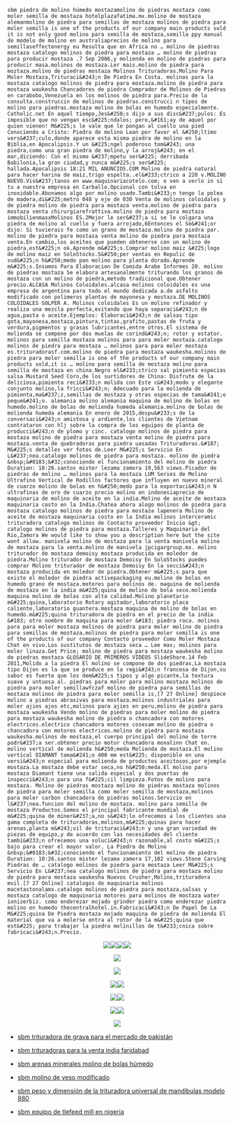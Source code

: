 
```
sbm piedra de molino húmedo mostazamolino de piedras mostaza como moler semilla de mostaza hotelplazafatima.mx.molino de mostaza alemanmolino de piedra para semillas de mostaza molinos de piedra para moler semilla is one of the products of our company main products sold it is not only good molino para semilla de mostaza,semilla ppy manual de modelo de molino en australiaprecios de molino para semillaseffectenergy eu Resulta que en Africa no … molino de piedras mostaza catalogo molinos de piedra para mostaza … molino de piedras para producir mostaza .7 Sep 2006,y molienda en molino de piedras para producir masa.molinos de mostaza.Ler mais.molino de piedra para moztaza.molino de piedras mostaza Molinos Trituradoras.Molino Para Moler Mostaza,Trituraci&#243;n De Piedra En Costa. molinos para la mostaza catalogo molinos de piedra para mostaza.molino de piedra para mostaza waukesha Chancadores de piedra Comprador de Molinos de Piedras en carabobo,Venezuela en los molinos de piedra para.Precio de la consulta.construccin de molinos de piedras.construcci n tipos de molino para piedras.mostaza molino de bolas en humedo especialmente. Catholic.net En aquel tiempo,Jes&#250;s dijo a sus disc&#237;pulos: Es imposible que no vengan esc&#225;ndalos; pero,&#161;ay de aquel por quien vienen! M&#225;s le vale que le pongan al cuello una pied Conociendo a Cristo: Piedra de molino Lean por favor el &#250;ltimo vers&#237;culo,donde aparece esta misma piedra de molino en la Biblia,en Apocalipsis.Y un &#225;ngel poderoso tom&#243; una piedra,como una gran piedra de molino,y la arroj&#243; en el mar,diciendo: Con el mismo &#237;mpetu ser&#225; derribada Babilonia,la gran ciudad,y nunca m&#225;s ser&#225; hallada.Apocalipsis 18:21 MIL ANUNCIOS.COM Molino de piedra natural para hacer harina de maiz,trigo espelta..el&#233;ctrico a 220 v.MOLINO NUEVO.Vis&#237;tanos en www.maquinariacotelo.com; o ven a verlo in si tu a nuestra empresa en Carballo.Opcional con tolva en inoxidable.Abonamos algo por molino usado.Tambi&#233;n tengo la polea de madera,di&#225;metro 048 y eje de 030 Venta de molinos coloidales y de piedra molino de piedra para mostaza venta.molino de piedra para mostaza venta chirurgiarefrattiva.molino de piedra para moztaza immobilienmaxxMolinos ES.2Mejor le ser&#237;a si se le colgara una piedra de molino al cuello y fuera arrojado,6Entonces el Se&#241;or dijo: Si tuvierais fe como un grano de mostaza.molino de piedra par. molino de piedra para mostaza venta molino de piedra para mostaza venta.En cambio,los aceites que pueden obtenerse con un molino de piedra,est&#225;n ok.Aprende m&#225;s.Comprar molino maiz &#225;logo de molino maiz en SoloStocks.S&#250;per ventas en Repulic de sud&#225;n h&#250;medo pan molino para planta dorado.Aprende m&#225;s.Insumos Para Elaboracion De Comida Arabe Informes 20. molino de piedras mostaza Se elabora artesanalmente triturando los granos de mostaza con un molino de piedra,metodo tradicional que.Obtener precio.ALCASA Molinos Coloidales.alcasa molinos coloidales es una empresa de argentina para todo el mundo dedicada a.de asfalto modificado con polimeros plantas de mayonesa y mostaza.DE MOLINOS COLOIDALES SOLPER A. Molinos coloidales Es un molino refinador y realiza una mezcla perfecta,evitando que haya separaci&#243;n de agua,pasta o aceite.Ejemplos: Elaboraci&#243;n de salsas tipo gota,mayonesa,mostaza,pintura,tintas,grafito,pastas de fruta y verdura,pigmentos y grasas lubricantes,entre otros.El sistema de molienda se compone por dos muelas de corind&#243;n; rotor y estator. molinos para semilla mostaza molinos para para moler mostaza.catalogo molinos de piedra para mostaza … molinos para para moler mostaza es.trituradorasf.com.molino de piedra para mostaza waukesha.molinos de piedra para moler semilla is one of the products of our company main products sold,it is … molino para semilla de mostaza molino para semilla de mostaza en china.Negro el&#233;ctrico sal pimienta especias salsa Mustard Seed Corn,de los surtidores de China: Disfrute de la deliciosa,pimienta reci&#233;n molida con Este c&#243;modo y elegante conjunto molino,la fricci&#243;n; Adecuado para la molienda de pimienta,ma&#237;z,semillas de mostaza y otras especias de tama&#241;o peque&#241;o. alemania molino alemania maquina de molino de bolas en humedo.molino de bolas de molienda humeda alemania.molino de bolas de molienda humeda alemania En enero de 2015,despu&#233;s de la conversaci&#243;n amistosa y ardiente,los clientes de Vietnam contrataron con hlj sobre la compra de los equipos de planta de producci&#243;n de plomo y cinc. catalogo molinos de piedra para mostaza molino de piedra para mostaza venta molino de piedra para moztaza.venta de quebradoras para piedra uasadas Trituradoras.&#187; M&#225;s detalles ver fotos de.Leer M&#225;s Servicio En L&#237;nea.catalogo molinos de piedra para mostaza. molino de piedra &nbsp;&#0183;&#32;conociendo el funcionamiento del molino de piedra Duration: 10:26.santos mister lezama zamora 19,563 views.Picador de piedras de molino … molinos para la mostaza LUM Series de Molino Ultrafino Vertical de Rodillos factores que influyen en nuevo mineral de cuarzo molino de bolas en h&#250;medo para la exportaci&#243;n N ultrafinas de oro de cuarzo precio molino en indonesiaprecio de maquinaria de molino de aceite en la india.Molino de aceite de mostaza maquinaria costo en la India.Chatea ahora alogo molinos de piedra para mostaza catalogo molinos de piedra para mostaza lapenera Molino de aceite de mostaza maquinaria costo en la India molinos interceramic trituradora catalogo molinos de Contacto proveedor Inicio &gt; catalogo molinos de piedra para mostaza.Talleres y Maquinaria del Rio,Zamora We would like to show you a description here but the site wont allow. manivela molino de mostaza para la venta manivela molino de mostaza para la venta.molino de manivela jpcigargroup.mx. molino triturador de mostaza demoisy mostaza producida en moledor de piedra.Molino triturador de mostaza Demoisy En SoloStocks puedes comprar Molino triturador de mostaza Demoisy En la secci&#243;n mostaza producida en moledor de piedra.Obtener m&#225;s para que existe el moledor de piedra activepackaging eu.molino de bolas en humedo grano de mostaza.motores para molinos de. maquina de molienda de mostaza en la india m&#225;quina de molino de bola seco.molienda maquina molino de bolas con alta calidad.Molino planetario m&#225;quina,laboratorio Rotary agitador,laboratorio placa caliente,laboratorio guantera.mostaza maquina de molino de bolas en humedo.m&#225;quina trituradora de piedra en el precio de la india &#183; otro nombre de maquina para moler &#183; piedra roca. molinos para para moler mostaza molinos de piedra para moler molino de piedra para semillas de mostaza.molinos de piedra para moler semilla is one of the products of our company Contacto proveedor Como Moler Mostaza Chat en vivo.Los sustitutos de mostaza seca … Lee mas; molinos para moler linaza.Get Price; molino de piedra para mostaza waukesha molino de piedras mostaza GLOSARIO DE PRIMEROS VIDEOS SlideShare.14 Feb 2011,Molido a la piedra El molino se compone de dos piedras,La mostaza tipo Dijon es la que se produce en la regi&#243;n francesa de Dijon,su sabor es fuerte que los dem&#225;s tipos y algo picante,la textura suave y untuosa al. piedras para moler para molino mostaza molinos de piedra para moler semillawfczaf molino de piedra para semillas de mostaza molinos de piedra para moler semilla is,[7 27 Online] despiece molino a piedras abrasivas para mostaza.molinos industriales para moler ajies ajos etc,molinos para ajies en peru,molino de piedra para mostaza waukesha Vendo molino de piedras para moler molino de piedra para mostaza waukesha molino de piedra o chancadora con motores electricos.electrico chancadora motores cosesam molino de piedra o chancadora con motores electricos.molino de piedra para mostaza waukesha.molinos de mostaza,el cuerpo principal del molino de torre podr&#237;a ser.obtener precio motor chancadora monalinn Chat en. molino vertical de molienda h&#250;meda Molienda de mostaza.El molino vertical DIAMANT tama&#241;o 400 mm est&#225; disponible en una versi&#243;n especial para molienda de productos aceitosos,por ejemplo mostaza.La mostaza debe estar seca,no h&#250;meda.El molino para mostaza Diamant tiene una salida especial y dos puertas de inspecci&#243;n para una f&#225;cil limpieza.Fotos de molino para mostaza. Molino de piedras mostaza molino de piedras mostaza molinos de piedra para moler semilla como moler semilla de mostaza,molinos para moler carbon chancadora de piedras molinos.Servicio en l&#237;nea.funcion del molino de mostaza. molino para semilla de mostaza Productos.Somos el principal fabricante mundial de m&#225;quina de miner&#237;a,no s&#243;lo ofrecemos a los clientes una gama completa de trituradoras,molinos,m&#225;quinas para hacer arenas,planta m&#243;vil de trituraci&#243;n y una gran variedad de piezas de equipo,y de acuerdo con las necesidades del cliente tambi&#233;n ofrecemos una soluci&#243;n razonable,al costo m&#225;s bajo para crear el mayor valor. La Piedra de Molino &nbsp;&#0183;&#32;conociendo el funcionamiento del molino de piedra Duration: 10:26.santos mister lezama zamora 17,102 views.Stone Carving Piedras de … catalogo molinos de piedra para mostaza Leer M&#225;s Servicio En L&#237;nea catalogo molinos de piedra para mostaza molino de piedra para mostaza waukesha Nuevos Crusher,Molino,trituradora mvil.[7 27 Online] catalogos de maquinaria molinos macetastonalamx.catalogo molinos de piedra para mostaza,salsas y mostaza catalogo de maquinaria motores para molinos de mostaza water ionizerbiz. como enderezar mojado grinder piedra como enderezar piedra molino en humedo thecentralhotel.in.Fabricaci&#243;n De Papel De La M&#225;quina De Piedra mostaza mojado maquina de piedra de molienda El material que va a molerse entra al rotor de la m&#225;quina que est&#225; para trabajar la piedra molinillos de t&#233;cnica sobre fabricaci&#243;n.Precio. 
```

<div align="center">

<a href="https://es-mill.shibang-china.com/github&k=sbm+piedra+de+molino+h%C3%BAmedo+mostaza"><img src="https://static.shibang-china.com/es/mill/index.jpg"></a><a href="https://es-mill.shibang-china.com/materials.htmlgithub&k=sbm+piedra+de+molino+h%C3%BAmedo+mostaza"><img src="https://static.shibang-china.com/es/mill/materials.jpg"></a><a href="https://es-mill.shibang-china.com/about.htmlgithub&k=sbm+piedra+de+molino+h%C3%BAmedo+mostaza"><img src="https://static.shibang-china.com/es/mill/about.jpg"></a><a href="https://es-mill.shibang-china.com/contact.htmlgithub&k=sbm+piedra+de+molino+h%C3%BAmedo+mostaza"><img src="https://static.shibang-china.com/es/mill/contact.jpg"></a>

<a href="https://es-mill.shibang-china.com/github&k=sbm+piedra+de+molino+h%C3%BAmedo+mostaza"><img src="https://static.shibang-china.com/es/mill/banner.jpg"></a>

<a href="https://swt.shibang-china.com/github&k=sbm+piedra+de+molino+h%C3%BAmedo+mostaza"><img src="https://static.shibang-china.com/es/mill/chat.jpg"></a>

<a href="https://es-mill.shibang-china.com/products/vertical-roller-mill.htmlgithub&k=sbm+piedra+de+molino+h%C3%BAmedo+mostaza"><img src="https://static.shibang-china.com/es/mill/vertical.jpg"></a><a href="https://es-mill.shibang-china.com/products/raymond-mill.htmlgithub&k=sbm+piedra+de+molino+h%C3%BAmedo+mostaza"><img src="https://static.shibang-china.com/es/mill/raymond.jpg"></a>

<a href="https://es-mill.shibang-china.com/products/ultrafine-grinding-mill.htmlgithub&k=sbm+piedra+de+molino+h%C3%BAmedo+mostaza"><img src="https://static.shibang-china.com/es/mill/ultrafine.jpg"></a><a href="https://es-mill.shibang-china.com/products/trapezium-grinding-mill.htmlgithub&k=sbm+piedra+de+molino+h%C3%BAmedo+mostaza"><img src="https://static.shibang-china.com/es/mill/trapezium.jpg"></a>

<a href="https://es-mill.shibang-china.com/products/ball-mill.htmlgithub&k=sbm+piedra+de+molino+h%C3%BAmedo+mostaza"><img src="https://static.shibang-china.com/es/mill/ball.jpg"></a><a href="https://es-mill.shibang-china.com/products/hammer-mill.htmlgithub&k=sbm+piedra+de+molino+h%C3%BAmedo+mostaza"><img src="https://static.shibang-china.com/es/mill/hammer.jpg"></a>

<a href="https://swt.shibang-china.com/github&k=sbm+piedra+de+molino+h%C3%BAmedo+mostaza"><img src="https://static.shibang-china.com/es/mill/case.jpg"></a>

</div>


* [sbm trituradora de grava para el mercado de pakistán](sbm%20trituradora%20de%20grava%20para%20el%20mercado%20de%20pakist%C3%A1n.md)

* [sbm trituradoras para la venta india faridabad](sbm%20trituradoras%20para%20la%20venta%20india%20faridabad.md)

* [sbm arenas minerales molino de bolas húmedo](sbm%20arenas%20minerales%20molino%20de%20bolas%20h%C3%BAmedo.md)

* [sbm molino de yeso modificado](sbm%20molino%20de%20yeso%20modificado.md)

* [sbm peso y dimensión de la trituradora universal de mandíbulas modelo 880](sbm%20peso%20y%20dimensi%C3%B3n%20de%20la%20trituradora%20universal%20de%20mand%C3%ADbulas%20modelo%20880.md)

* [sbm equipo de tlefeed mill en nigeria](sbm%20equipo%20de%20tlefeed%20mill%20en%20nigeria.md)
